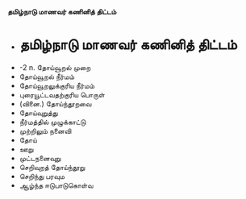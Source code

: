 **தமிழ்நாடு மாணவர் கணினித் திட்டம்**
- # தமிழ்நாடு மாணவர் கணினித் திட்டம்
- -2 n. தோய்வூறல் முறை
- தோய்வூறல் நீர்மம்
- தோய்வூறலுக்குரிய நீர்மம்
- புரையூட்டவதற்குரிய பொருள்
- (வினை.) தோய்ந்தூறவை
- தோய்வுறுத்து
- நீர்மத்தில் முழுக்காட்டு
- முற்றிலும் நனைவி
- தோய்
- ஊறு
- முட்டநனைவுறு
- செறிவுறத் தோய்ந்தூறு
- செறிந்து பரவும
- ஆழ்ந்த ஈடுபாடுகொள்வ

